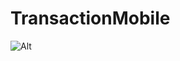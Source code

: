 # TransactionMobile

![Alt](https://repobeats.axiom.co/api/embed/8c4c40e2db665c43af4c4e1014a3dca92fe330aa.svg "Repobeats analytics image")

